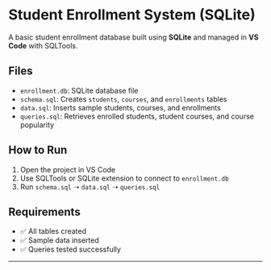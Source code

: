 # Student Enrollment System (SQLite)

A basic student enrollment database built using **SQLite** and managed in **VS Code** with SQLTools.

## Files
- `enrollment.db`: SQLite database file
- `schema.sql`: Creates `students`, `courses`, and `enrollments` tables
- `data.sql`: Inserts sample students, courses, and enrollments
- `queries.sql`: Retrieves enrolled students, student courses, and course popularity

## How to Run
1. Open the project in VS Code
2. Use SQLTools or SQLite extension to connect to `enrollment.db`
3. Run `schema.sql` ➝ `data.sql` ➝ `queries.sql`

## Requirements
- ✅ All tables created
- ✅ Sample data inserted
- ✅ Queries tested successfully

---

